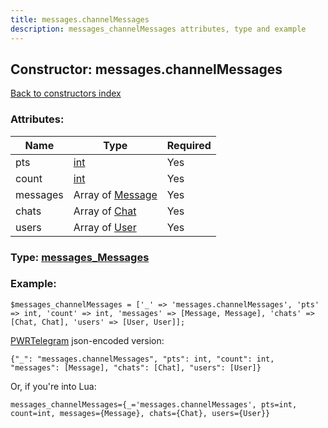 ```yaml
---
title: messages.channelMessages
description: messages_channelMessages attributes, type and example
---
```

## Constructor: messages.channelMessages  
[Back to constructors index](index.md)



### Attributes:

| Name     |    Type       | Required |
|----------|---------------|----------|
|pts|[int](../types/int.md) | Yes|
|count|[int](../types/int.md) | Yes|
|messages|Array of [Message](../types/Message.md) | Yes|
|chats|Array of [Chat](../types/Chat.md) | Yes|
|users|Array of [User](../types/User.md) | Yes|



### Type: [messages\_Messages](../types/messages_Messages.md)


### Example:

```
$messages_channelMessages = ['_' => 'messages.channelMessages', 'pts' => int, 'count' => int, 'messages' => [Message, Message], 'chats' => [Chat, Chat], 'users' => [User, User]];
```  

[PWRTelegram](https://pwrtelegram.xyz) json-encoded version:

```
{"_": "messages.channelMessages", "pts": int, "count": int, "messages": [Message], "chats": [Chat], "users": [User]}
```


Or, if you're into Lua:  


```
messages_channelMessages={_='messages.channelMessages', pts=int, count=int, messages={Message}, chats={Chat}, users={User}}

```


